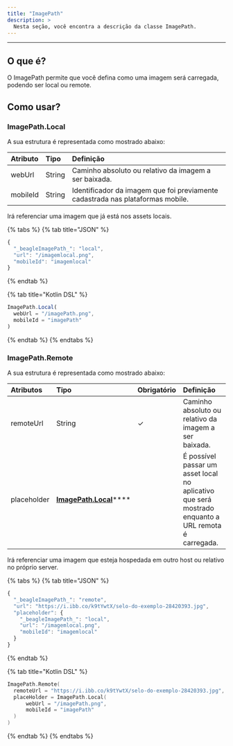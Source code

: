 ```yaml
---
title: "ImagePath"
description: >
  Nesta seção, você encontra a descrição da classe ImagePath.
---
```

---
## O que é?

O ImagePath permite que você defina como uma imagem será carregada, podendo ser local ou remote.

## Como usar?

### ImagePath.Local

A sua estrutura é representada como mostrado abaixo: 

| **Atributo** | **Tipo** | **Definição** |
| :--- | :--- | :--- |
| webUrl | String | Caminho absoluto ou relativo da imagem a ser baixada. |
| mobileId | String | Identificador da imagem que foi previamente cadastrada nas plataformas mobile. |

Irá referenciar uma imagem que já está nos assets locais.

{% tabs %}
{% tab title="JSON" %}
```javascript
{
  "_beagleImagePath_": "local",
  "url": "/imagemlocal.png",
  "mobileId": "imagemlocal"
}
```
{% endtab %}

{% tab title="Kotlin DSL" %}
```javascript
ImagePath.Local(
  webUrl = "/imagePath.png",
  mobileId = "imagePath"
)
```
{% endtab %}
{% endtabs %}

### ImagePath.Remote

A sua estrutura é representada como mostrado abaixo: 

| **Atributos** | **Tipo** | Obrigatório | **Definição** |
| :--- | :--- | :--- | :--- |
| remoteUrl | String |     ✓ | Caminho absoluto ou relativo da imagem a ser baixada. |
| placeholder | [**ImagePath.Local**](imagepath-1.md#imagepath-local)\*\*\*\* |  | É possível passar um asset local no aplicativo que será mostrado enquanto a URL remota é carregada. |

Irá referenciar uma imagem que esteja hospedada em outro host ou relativo no próprio server.

{% tabs %}
{% tab title="JSON" %}
```javascript
{
  "_beagleImagePath_": "remote",
  "url": "https://i.ibb.co/k9tYwtX/selo-do-exemplo-28420393.jpg",
  "placeholder": {
    "_beagleImagePath_": "local",
    "url": "/imagemlocal.png",
    "mobileId": "imagemlocal"
  }
}
```
{% endtab %}

{% tab title="Kotlin DSL" %}
```kotlin
ImagePath.Remote(
  remoteUrl = "https://i.ibb.co/k9tYwtX/selo-do-exemplo-28420393.jpg",
  placeHolder = ImagePath.Local(
      webUrl = "/imagePath.png",
      mobileId = "imagePath"
  )
)
```
{% endtab %}
{% endtabs %}



